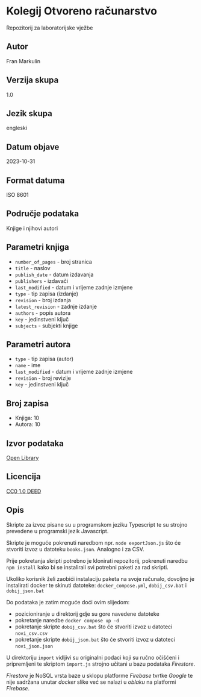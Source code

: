 # Kolegij Otvoreno računarstvo
Repozitorij za laboratorijske vježbe
## Autor
Fran Markulin
## Verzija skupa
1.0
## Jezik skupa
engleski
## Datum objave
2023-10-31
## Format datuma
ISO 8601
## Područje podataka
Knjige i njihovi autori
## Parametri knjiga
- `number_of_pages` - broj stranica
- `title` - naslov
- `publish_date` - datum izdavanja
- `publishers` - izdavači
- `last_modified` - datum i vrijeme zadnje izmjene
- `type` - tip zapisa (izdanje)
- `revision` - broj izdanja
- `latest_revision` - zadnje izdanje
- `authors` - popis autora
- `key` - jedinstveni ključ
- `subjects` - subjekti knjige
## Parametri autora
- `type` - tip zapisa (autor)
- `name` - ime
- `last_modified` - datum i vrijeme zadnje izmjene
- `revision` - broj revizije
- `key` - jedinstveni ključ
## Broj zapisa
- Knjiga: 10
- Autora: 10
## Izvor podataka
[Open Library](https://openlibrary.org/)
## Licencija
[CC0 1.0 DEED](https://creativecommons.org/publicdomain/zero/1.0/)
## Opis
Skripte za izvoz pisane su u programskom jeziku Typescript te su strojno prevedene u programski jezik Javascript.

Skripte je moguće pokrenuti naredbom npr. `node exportJson.js` što će stvoriti izvoz u datoteku `books.json`. Analogno i za CSV.

Prije pokretanja skripti potrebno je klonirati repozitorij, pokrenuti naredbu `npm install` kako bi se instalirali svi potrebni paketi za rad skripti.

Ukoliko korisnik želi zaobići instalaciju paketa na svoje računalo, dovoljno je instalirati docker te skinuti datoteke: `docker_compose.yml`, `dobij_csv.bat` i `dobij_json.bat`

Do podataka je zatim moguće doći ovim slijedom:
- pozicioniranje u direktorij gdje su gore navedene datoteke
- pokretanje naredbe `docker compose up -d`
- pokretanje skripte `dobij_csv.bat` što će stvoriti izvoz u datoteci `novi_csv.csv`
- pokretanje skripte `dobij_json.bat` što će stvoriti izvoz u datoteci `novi_json.json`

U direktoriju `import` vidljivi su originalni podaci koji su ručno očišćeni i pripremljeni te skriptom `import.js` strojno učitani u bazu podataka *Firestore*.

*Firestore* je NoSQL vrsta baze u sklopu platforme *Firebase* tvrtke *Google* te nije sadržana unutar *docker* slike već se nalazi u *oblaku* na platformi *Firebase*. 